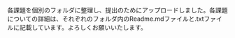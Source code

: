 各課題を個別のフォルダに整理し、提出のためにアップロードしました。各課題についての詳細は、それぞれのフォルダ内のReadme.mdファイルと.txtファイルに記載しています。よろしくお願いいたします。